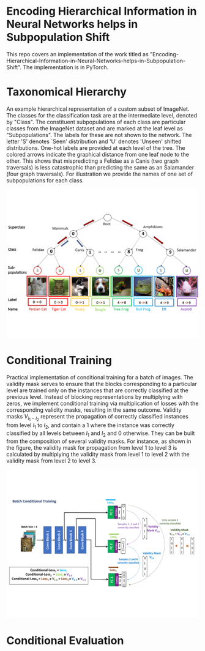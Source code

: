 # Encoding Hierarchical Information in Neural Networks helps in Subpopulation Shift
This repo covers an implementation of the work titled as "Encoding-Hierarchical-Information-in-Neural-Networks-helps-in-Subpopulation-Shift". The implementation is in PyTorch. 


# Taxonomical Hierarchy

An example hierarchical representation of a custom subset of ImageNet. The classes for the classification task are at the intermediate level, denoted by "Class". The constituent subpopulations of each class are particular classes from the ImageNet dataset and are marked at the leaf level as "Subpopulations". The labels for these are not shown to the network. The letter 'S' denotes `Seen' distribution and 'U' denotes 'Unseen' shifted distributions. One-hot labels are provided at each level of the tree. The colored arrows indicate the graphical distance from one leaf node to the other. This shows that mispredicting a Felidae as a Canis (two graph traversals) is less catastrophic than predicting the same as an Salamander (four graph traversals). For illustration we provide the names of one set of subpopulations for each class.


<p align="center">
  <img src="https://github.com/Amitangshu1013/Encoding-Hierarchical-Information-in-Neural-Networks-helps-in-Subpopulation-Shift/blob/main/Block.png" width="800">
</p>


# Conditional Training

Practical implementation of conditional training for a batch of images. The validity mask serves to ensure that the blocks corresponding to a particular level are trained only on the instances that are correctly classified at the previous level.  Instead of blocking representations by multiplying with zeros, we implement conditional training via multiplication of losses with the corresponding validity masks, resulting in the same outcome. Validity masks $V_{l_1-l_2}$ represent the propagation of correctly classified instances from level $l_1$ to $l_2$, and contain a 1 where the instance was correctly classified by all levels between $l_1$ and $l_2$ and 0 otherwise. They can be built from the composition of several validity masks. For instance, as shown in the figure, the validity mask for propagation from level 1 to level 3 is calculated by multiplying the validity mask from level 1 to level 2 with the validity mask from level 2 to level 3.

<p align="center">
  <img src="https://github.com/Amitangshu1013/Encoding-Hierarchical-Information-in-Neural-Networks-helps-in-Subpopulation-Shift/blob/main/valmask-1.png" width="800">
</p>


# Conditional Evaluation
